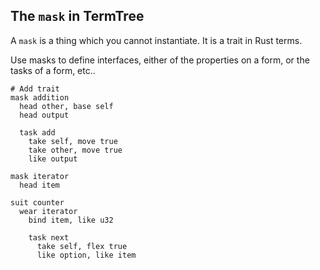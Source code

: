 ## The `mask` in TermTree

A `mask` is a thing which you cannot instantiate. It is a trait in Rust
terms.

Use masks to define interfaces, either of the properties on a form, or
the tasks of a form, etc..

```
# Add trait
mask addition
  head other, base self
  head output

  task add
    take self, move true
    take other, move true
    like output
```

```
mask iterator
  head item

suit counter
  wear iterator
    bind item, like u32

    task next
      take self, flex true
      like option, like item
```
